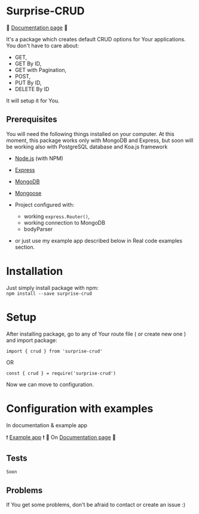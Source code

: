 # Surprise-CRUD

:blue_book: [Documentation page](https://robertmrowiec.github.io/surprise-crud-page) :orange_book:

It's a package which creates default CRUD options for Your applications. You don't have to care about:
* GET,
* GET By ID, 
* GET with Pagination, 
* POST, 
* PUT By ID, 
* DELETE By ID

It will setup it for You.

## Prerequisites

You will need the following things installed on your computer.
At this moment, this package works only with MongoDB and Express, but soon will be working also with PostgreSQL database and Koa.js framework

* [Node.js](http://nodejs.org/) (with NPM)
* [Express](http://expressjs.com/)
* [MongoDB](http://mongodb.com/)
* [Mongoose](https://mongoosejs.com/)

* Project configured with: 
	* working `express.Router()`, 
	* working connection to MongoDB
	* bodyParser

* or just use my example app described below in Real code examples section.

# Installation

Just simply install package with npm: </br>
`npm install --save surprise-crud`

# Setup
After installing package, go to any of Your route file ( or create new one ) and import package:

```
import { crud } from 'surprise-crud'
```
OR
```
const { crud } = require('surprise-crud')
```

Now we can move to configuration.

# Configuration with examples
In documentation & example app

:heavy_exclamation_mark: [Example app](https://github.com/RobertMrowiec/surprise-crud-example-app) :heavy_exclamation_mark:
:blue_book: On [Documentation page](https://robertmrowiec.github.io/surprise-crud-page) :orange_book:

## Tests
`Soon`

## Problems
If You get some problems, don't be afraid to contact or create an issue :) 
